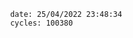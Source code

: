 

                date: 25/04/2022 23:48:34
                cycles: 100380

                         